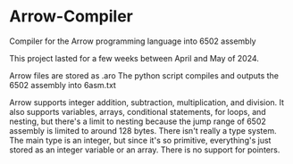 # Arrow-Compiler
Compiler for the Arrow programming language into 6502 assembly

This project lasted for a few weeks between April and May of 2024.

Arrow files are stored as .aro
The python script compiles and outputs the 6502 assembly into 6asm.txt

Arrow supports integer addition, subtraction, multiplication, and division.
It also supports variables, arrays, conditional statements, for loops, and nesting,
but there's a limit to nesting because the jump range of 6502 assembly is limited to around 128 bytes.
There isn't really a type system. The main type is an integer, but since it's so primitive,
everything's just stored as an integer variable or an array. There is no support for pointers.
